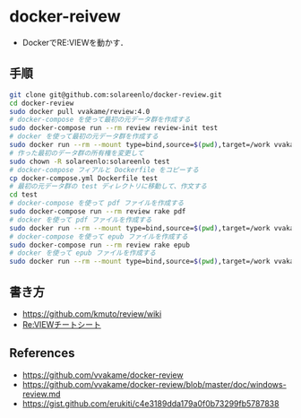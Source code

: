 # docker-reivew
- DockerでRE:VIEWを動かす．

## 手順
```bash
git clone git@github.com:solareenlo/docker-review.git
cd docker-review
sudo docker pull vvakame/review:4.0
# docker-compose を使って最初の元データ群を作成する
sudo docker-compose run --rm review review-init test
# docker を使って最初の元データ群を作成する
sudo docker run --rm --mount type=bind,source=$(pwd),target=/work vvakame/review:4.0 /bin/sh -c "cd /work && review-init hello"
# 作った最初のデータ群の所有権を変更して
sudo chown -R solareenlo:solareenlo test
# docker-compose フィアルと Dockerfile をコピーする
cp docker-compose.yml Dockerfile test
# 最初の元データ群の test ディレクトリに移動して、作文する
cd test
# docker-compose を使って pdf ファイルを作成する
sudo docker-compose run --rm review rake pdf
# docker を使って pdf ファイルを作成する
sudo docker run --rm --mount type=bind,source=$(pwd),target=/work vvakame/review:4.0 /bin/sh -c "cd /work && rake pdf"
# docker-compose を使って epub ファイルを作成する
sudo docker-compose run --rm review rake epub
# docker を使って epub ファイルを作成する
sudo docker run --rm --mount type=bind,source=$(pwd),target=/work vvakame/review:4.0 /bin/sh -c "cd /work && rake epub"
```

## 書き方
- https://github.com/kmuto/review/wiki
- [Re:VIEWチートシート](https://gist.github.com/erukiti/c4e3189dda179a0f0b73299fb5787838)

## References
- https://github.com/vvakame/docker-review
- https://github.com/vvakame/docker-review/blob/master/doc/windows-review.md
- https://gist.github.com/erukiti/c4e3189dda179a0f0b73299fb5787838
